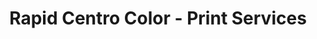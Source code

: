 ---
title: "Rapid Centro Color - Print Services"
url: /murcia/rapid-centro-color-print-services/
shop: material de oficina
---